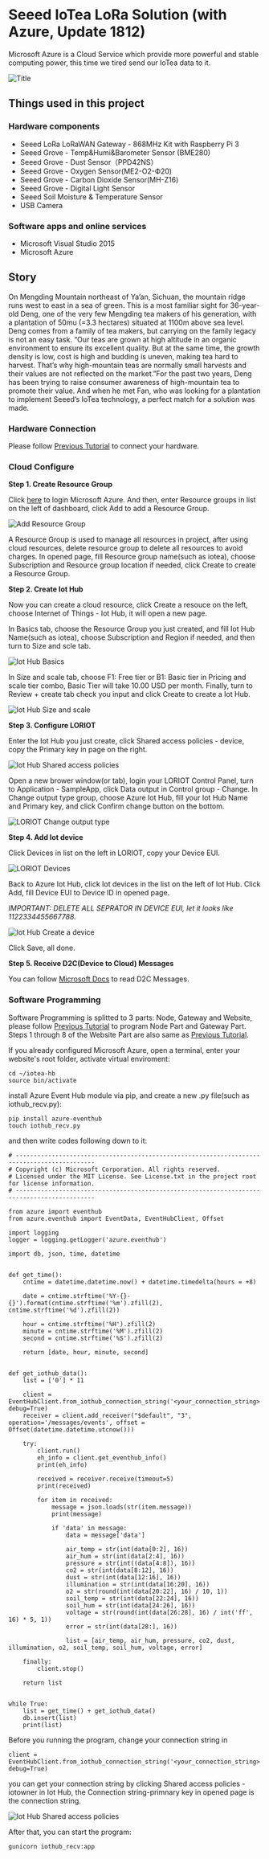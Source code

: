 # Seeed IoTea LoRa Solution (with Azure, Update 1812)

Microsoft Azure is a Cloud Service which provide more powerful and stable computing power, this time we tired send our IoTea data to it.

![Title](./images/title.jpg)

## Things used in this project
### Hardware components
- Seeed LoRa LoRaWAN Gateway - 868MHz Kit with Raspberry Pi 3
- Seeed Grove - Temp&Humi&Barometer Sensor (BME280)
- Seeed Grove - Dust Sensor（PPD42NS）
- Seeed Grove - Oxygen Sensor(ME2-O2-Ф20)
- Seeed Grove - Carbon Dioxide Sensor(MH-Z16)
- Seeed Grove - Digital Light Sensor
- Seeed Soil Moisture & Temperature Sensor
- USB Camera
### Software apps and online services
- Microsoft Visual Studio 2015
- Microsoft Azure

## Story
On Mengding Mountain northeast of Ya’an, Sichuan, the mountain ridge runs west to east in a sea of green. This is a most familiar sight for 36-year-old Deng, one of the very few Mengding tea makers of his generation, with a plantation of 50mu (=3.3 hectares) situated at 1100m above sea level. Deng comes from a family of tea makers, but carrying on the family legacy is not an easy task. “Our teas are grown at high altitude in an organic environment to ensure its excellent quality. But at the same time, the growth density is low, cost is high and budding is uneven, making tea hard to harvest. That’s why high-mountain teas are normally small harvests and their values are not reflected on the market.”For the past two years, Deng has been trying to raise consumer awareness of high-mountain tea to promote their value. And when he met Fan, who was looking for a plantation to implement Seeed’s IoTea technology, a perfect match for a solution was made.

### Hardware Connection
Please follow [Previous Tutorial](https://project.seeedstudio.com/SeeedStudio/seeed-iotea-lora-solution-update-1811-860035) to connect your hardware.

### Cloud Configure
**Step 1. Create Resource Group**

Click [here](https://portal.azure.com) to login Microsoft Azure. And then, enter Resource groups in list on the left of dashboard, click Add to add a Resource Group.

![Add Resource Group](./images/pp1.png)

A Resource Group is used to manage all resources in project, after using cloud resources, delete resource group to delete all resources to avoid charges. In opened page, fill Resource group name(such as iotea), choose Subscription and Resource group location if needed, click Create to create a Resource Group. 

**Step 2. Create Iot Hub**

Now you can create a cloud resource, click Create a resouce on the left, choose Internet of Things - Iot Hub, it will open a new page.

In Basics tab, choose the Resource Group you just created, and fill Iot Hub Name(such as iotea), choose Subscription and Region if needed, and then turn to Size and scle tab.

![Iot Hub Basics](./images/pp2.png)

In Size and scale tab, choose F1: Free tier or B1: Basic tier in Pricing and scale tier combo, Basic Tier will take 10.00 USD per month. Finally, turn to Review + create tab check you input and click Create to create a Iot Hub.

![Iot Hub Size and scale](./images/pp3.png)

**Step 3. Configure LORIOT**

Enter the Iot Hub you just create, click Shared access policies - device, copy the Primary key in page on the right.

![Iot Hub Shared access policies](./images/pp4.png)

Open a new brower window(or tab), login your LORIOT Control Panel, turn to Application - SampleApp, click Data output in Control group - Change. In Change output type group, choose Azure Iot Hub, fill your Iot Hub Name and Primary key, and click Confirm change button on the bottom.

![LORIOT Change output type](./images/pp5.png)

**Step 4. Add Iot device**

Click Devices in list on the left in LORIOT, copy your Device EUI.

![LORIOT Devices](./images/pp6.png)

Back to Azure Iot Hub, click Iot devices in the list on the left of Iot Hub. Click Add, fill Device EUI to Device ID in opened page.

*IMPORTANT: DELETE ALL SEPRATOR IN DEVICE EUI, let it looks like 1122334455667788.*

![Iot Hub Create a device](./images/pp7.png)

Click Save, all done.

**Step 5. Receive D2C(Device to Cloud) Messages**

You can follow [Microsoft Docs](https://docs.microsoft.com/en-us/azure/iot-hub/quickstart-send-telemetry-dotnet#read-the-telemetry-from-your-hub) to read D2C Messages.

### Software Programming

Software Programming is splitted to 3 parts: Node, Gateway and Website, please follow [Previous Tutorial](https://project.seeedstudio.com/SeeedStudio/seeed-iotea-lora-solution-update-1811-860035) to program Node Part and Gateway Part. Steps 1 through 8 of the Website Part are also same as [Previous Tutorial](https://project.seeedstudio.com/SeeedStudio/seeed-iotea-lora-solution-update-1811-860035).

If you already configured Microsoft Azure, open a terminal, enter your website's root folder, activate virtual enviroment:

	cd ~/iotea-hb
	source bin/activate

install Azure Event Hub module via pip, and create a new .py file(such as iothub_recv.py):

	pip install azure-eventhub
	touch iothub_recv.py

and then write codes following down to it:

	# --------------------------------------------------------------------------------------------
	# Copyright (c) Microsoft Corporation. All rights reserved.
	# Licensed under the MIT License. See License.txt in the project root for license information.
	# --------------------------------------------------------------------------------------------
	
	from azure import eventhub
	from azure.eventhub import EventData, EventHubClient, Offset
	
	import logging
	logger = logging.getLogger('azure.eventhub')
	
	import db, json, time, datetime
	
	
	def get_time():
		cntime = datetime.datetime.now() + datetime.timedelta(hours = +8)
		
		date = cntime.strftime('%Y-{}-{}').format(cntime.strftime('%m').zfill(2), cntime.strftime('%d').zfill(2))
		
		hour = cntime.strftime('%H').zfill(2)
		minute = cntime.strftime('%M').zfill(2)
		second = cntime.strftime('%S').zfill(2)
		
		return [date, hour, minute, second]
	
	
	def get_iothub_data():
		list = ['0'] * 11
		
		client = EventHubClient.from_iothub_connection_string('<your_connection_string>', debug=True)
		receiver = client.add_receiver("$default", "3", operation='/messages/events', offset = Offset(datetime.datetime.utcnow()))
		
		try:
			client.run()
			eh_info = client.get_eventhub_info()
			print(eh_info)
			
			received = receiver.receive(timeout=5)
			print(received)
			
			for item in received: 
				message = json.loads(str(item.message))
				print(message)
				
				if 'data' in message:
					data = message['data']
					
					air_temp = str(int(data[0:2], 16))
					air_hum = str(int(data[2:4], 16))
					pressure = str(int((data[4:8]), 16))
					co2 = str(int(data[8:12], 16))
					dust = str(int(data[12:16], 16))
					illumination = str(int(data[16:20], 16))
					o2 = str(round(int(data[20:22], 16) / 10, 1))
					soil_temp = str(int(data[22:24], 16))
					soil_hum = str(int(data[24:26], 16))
					voltage = str(round(int(data[26:28], 16) / int('ff', 16) * 5, 1))
					error = str(int(data[28:], 16))
					
					list = [air_temp, air_hum, pressure, co2, dust, illumination, o2, soil_temp, soil_hum, voltage, error]
		
		finally:
			client.stop()
		
		return list
	
	
	while True:
		list = get_time() + get_iothub_data()
		db.insert(list)
		print(list)

Before you running the program, change your connection string in 

	client = EventHubClient.from_iothub_connection_string('<your_connection_string>', debug=True)

you can get your connection string by clicking Shared access policies - iotowner in Iot Hub, the Connection string-primnary key in opened page is the connection string.

![Iot Hub Shared access policies](./images/pp8.png)

After that, you can start the program:

	gunicorn iothub_recv:app
